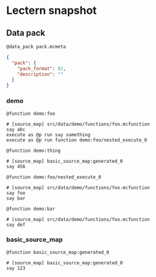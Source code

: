 # Lectern snapshot

## Data pack

`@data_pack pack.mcmeta`

```json
{
  "pack": {
    "pack_format": 81,
    "description": ""
  }
}
```

### demo

`@function demo:foo`

```mcfunction
# [source_map] src/data/demo/functions/foo.mcfunction
say abc
execute as @p run say something
execute as @p run function demo:foo/nested_execute_0
```

`@function demo:thing`

```mcfunction
# [source_map] basic_source_map:generated_0
say 456
```

`@function demo:foo/nested_execute_0`

```mcfunction
# [source_map] src/data/demo/functions/foo.mcfunction
say foo
say bar
```

`@function demo:bar`

```mcfunction
# [source_map] src/data/demo/functions/foo.mcfunction
say def
```

### basic_source_map

`@function basic_source_map:generated_0`

```mcfunction
# [source_map] basic_source_map:generated_0
say 123
```
